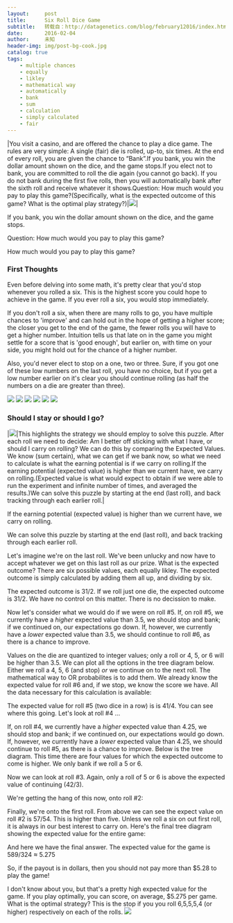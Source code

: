 ```yaml
---
layout:     post
title:      Six Roll Dice Game
subtitle:   转载自：http://datagenetics.com/blog/february12016/index.html
date:       2016-02-04
author:     未知
header-img: img/post-bg-cook.jpg
catalog: true
tags:
    - multiple chances
    - equally
    - likley
    - mathematical way
    - automatically
    - bank
    - sum
    - calculation
    - simply calculated
    - fair
---
```

|You visit a casino, and are offered the chance to play a dice game. The rules are very simple: A single (fair) die is rolled, up-to, six times. At the end of every roll, you are given the chance to “Bank”.If you bank, you win the dollar amount shown on the dice, and the game stops.If you elect not to bank, you are committed to roll the die again (you cannot go back). If you do not bank during the first five rolls, then you will automatically bank after the sixth roll and receive whatever it shows.Question: How much would you pay to play this game?(Specifically, what is the expected outcome of this game? What is the optimal play strategy?)|![](http://datagenetics.com/blog/february12016/d2s.png)|

If you bank, you win the dollar amount shown on the dice, and the game stops.

Question: How much would you pay to play this game?

How much would you pay to play this game?

### First Thoughts

Even before delving into some math, it's pretty clear that you'd stop whenever you rolled a six. This is the highest score you could hope to achieve in the game. If you ever roll a six, you would stop immediately.

If you don't roll a six, when there are many rolls to go, you have multiple chances to 'improve' and can hold out in the hope of getting a higher score; the closer you get to the end of the game, the fewer rolls you will have to get a higher number. Intuition tells us that late on in the game you might settle for a score that is 'good enough', but earlier on, with time on your side, you might hold out for the chance of a higher number.

Also, you'd never elect to stop on a one, two or three. Sure, if you got one of these low numbers on the last roll, you have no choice, but if you get a low number earlier on it's clear you should continue rolling (as half the numbers on a die are greater than three).

![](http://datagenetics.com/blog/february12016/d.png)
![](http://datagenetics.com/blog/february12016/d.png)
![](http://datagenetics.com/blog/february12016/d.png)
![](http://datagenetics.com/blog/february12016/d.png)
![](http://datagenetics.com/blog/february12016/d.png)
![](http://datagenetics.com/blog/february12016/d.png)


### Should I stay or should I go?
|![](http://datagenetics.com/blog/february12016/stop.png)|This highlights the strategy we should employ to solve this puzzle. After each roll we need to decide: Am I better off sticking with what I have, or should I carry on rolling? We can do this by comparing the Expected Values. We know (sum certain), what we can get if we bank now, so what we need to calculate is what the earning potential is if we carry on rolling.If the earning potential (expected value) is higher than we current have, we carry on rolling.(Expected value is what would expect to obtain if we were able to run the experiment and infinite number of times, and averaged the results.)We can solve this puzzle by starting at the end (last roll), and back tracking through each earlier roll.|

If the earning potential (expected value) is higher than we current have, we carry on rolling.

We can solve this puzzle by starting at the end (last roll), and back tracking through each earlier roll.

Let's imagine we're on the last roll. We've been unlucky and now have to accept whatever we get on this last roll as our prize. What is the expected outcome? There are six possible values, each equally likley. The expected outcome is simply calculated by adding them all up, and dividing by six.

The expected outcome is 31/2. If we roll just one die, the expected outcome is 31/2. We have no control on this matter. There is no decission to make.

Now let's consider what we would do if we were on roll #5. If, on roll #5, we currently have a *higher* expected value than 3.5, we should stop and bank; if we continued on, our expectations go down. If, however, we currently have a *lower* expected value than 3.5, we should continue to roll #6, as there is a chance to improve.

Values on the die are quantized to integer values; only a roll or 4, 5, or 6 will be higher than 3.5. We can plot all the options in the tree diagram below. Either we roll a 4, 5, 6 (and stop) *or* we continue on to the next roll. The mathematical way to OR probabilites is to add them. We already know the expected value for roll #6 and, if we stop, we know the score we have. All the data necessary for this calculation is available:

The expected value for roll #5 (two dice in a row) is is 41/4. You can see where this going. Let's look at roll #4 …

If, on roll #4, we currently have a *higher* expected value than 4.25, we should stop and bank; if we continued on, our expectations would go down. If, however, we currently have a *lower* expected value than 4.25, we should continue to roll #5, as there is a chance to improve. Below is the tree diagram. This time there are four values for which the expected outcome to come is higher. We only bank if we roll a 5 or 6.

Now we can look at roll #3. Again, only a roll of 5 or 6 is above the expected value of continuing (42/3).

We're getting the hang of this now, onto roll #2:

Finally, we're onto the first roll. From above we can see the expect value on roll #2 is 57/54. This is higher than five. Unless we roll a six on out first roll, it is always in our best interest to carry on. Here's the final tree diagram showing the expected value for the entire game:

And here we have the final answer. The expected value for the game is 589/324 ≈ 5.275

So, if the payout is in dollars, then you should not pay more than $5.28 to play the game!

I don't know about you, but that's a pretty high expected value for the game. If you play optimally, you can score, on average, $5.275 per game. What is the optimal strategy? This is the stop if you you roll 6,5,5,5,4 (or higher) respectively on each of the rolls.
![](http://datagenetics.com/blog/february12016/title.jpg)

